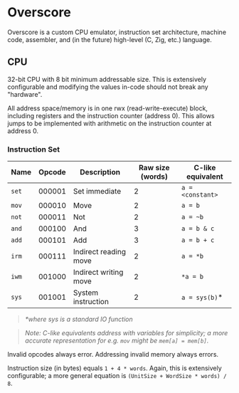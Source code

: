# Overscore

Overscore is a custom CPU emulator, instruction set architecture, machine code,
assembler, and (in the future) high-level (C, Zig, etc.) language.

## CPU

32-bit CPU with 8 bit minimum addressable size. This is extensively configurable
and modifying the values in-code should not break any "hardware".

All address space/memory is in one rwx (read-write-execute) block, including
registers and the instruction counter (address 0). This allows jumps to be
implemented with arithmetic on the instruction counter at address 0.

### Instruction Set

| Name  | Opcode | Description           | Raw size (words) | C-like equivalent|
|-------|--------|-----------------------|------------------|------------------|
| `set` | 000001 | Set immediate         | 2                | `a = <constant>` |
| `mov` | 000010 | Move                  | 2                | `a = b`          |
| `not` | 000011 | Not                   | 2                | `a = ~b`         |
| `and` | 000100 | And                   | 3                | `a = b & c`      |
| `add` | 000101 | Add                   | 3                | `a = b + c`      |
| `irm` | 000111 | Indirect reading move | 2                | `a = *b`         |
| `iwm` | 001000 | Indirect writing move | 2                | `*a = b`         |
| `sys` | 001001 | System instruction    | 2                | `a = sys(b)`*    |
> _*where sys is a standard IO function_

> _Note: C-like equivalents address with variables for simplicity; a more
> accurate representation for e.g. `mov` might be `mem[a] = mem[b]`._

Invalid opcodes always error. Addressing invalid memory always errors.

Instruction size (in bytes) equals `1 + 4 * words`. Again, this is extensively
configurable; a more general equation is `(UnitSize + WordSize * words) / 8`.

